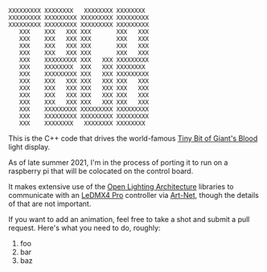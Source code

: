 ```
XXXXXXXXX XXXXXXXX   XXXXXXXX XXXXXXXX 
XXXXXXXXX XXXXXXXXX XXXXXXXXX XXXXXXXXX
XXXXXXXXX XXXXXXXXX XXXXXXXXX XXXXXXXXX
   XXX    XXX   XXX XXX       XXX   XXX
   XXX    XXX   XXX XXX       XXX   XXX
   XXX    XXX   XXX XXX       XXX   XXX
   XXX    XXX   XXX XXX       XXX   XXX
   XXX    XXXXXXXXX XXX   XXX XXXXXXXXX
   XXX    XXXXXXXX  XXX   XXX XXXXXXXX 
   XXX    XXXXXXXXX XXX   XXX XXXXXXXXX
   XXX    XXX   XXX XXX   XXX XXX   XXX
   XXX    XXX   XXX XXX   XXX XXX   XXX
   XXX    XXX   XXX XXX   XXX XXX   XXX
   XXX    XXX   XXX XXX   XXX XXX   XXX
   XXX    XXXXXXXXX XXXXXXXXX XXXXXXXXX
   XXX    XXXXXXXXX XXXXXXXXX XXXXXXXXX
   XXX    XXXXXXXX   XXXXXXXX XXXXXXXX
```

This is the C++ code that drives the world-famous [Tiny Bit of Giant's Blood](https://www.tinybitofgiantsblood.com/) light display. 

As of late summer 2021, I'm in the process of porting it to run on a raspberry pi that will be colocated
on the control board.

It makes extensive use of the [Open Lighting Architecture](http://docs.openlighting.org/ola/man/index.html)
libraries to communicate with an [LeDMX4 Pro](https://dmxking.com/led-pixel-control/ledmx4-pro) controller
via [Art-Net](https://art-net.org.uk/), though the details of that are not important.

If you want to add an animation, feel free to take a shot and submit a pull request. Here's what
you need to do, roughly:

1. foo
2. bar
3. baz


